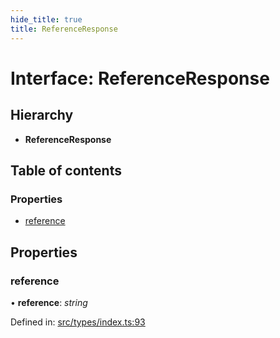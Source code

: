 ```yaml
---
hide_title: true
title: ReferenceResponse
---
```


# Interface: ReferenceResponse

## Hierarchy

* **ReferenceResponse**

## Table of contents

### Properties

- [reference](referenceresponse.md#reference)

## Properties

### reference

• **reference**: *string*

Defined in: [src/types/index.ts:93](https://github.com/ethersphere/bee-js/blob/313830a/src/types/index.ts#L93)
